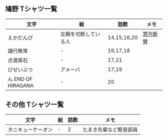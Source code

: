 ## 鳩野 Tシャツ一覧

|文字|絵|話数|メモ|
|--|--|--|--|
|えかだんぴ|左腕を切断している人|14,15,16,20|[慧可断臂](https://ja.wikipedia.org/wiki/%E6%85%A7%E5%8F%AF%E6%96%AD%E8%87%82%E5%9B%B3)|
|諸行無常|-|16,17,18||
|点滴穿石|-|17,21||
|びせいぶつ|アメーバ|17,19||
|ん END OF HIRAGANA|-|20||

## その他 Tシャツ一覧

|文字|絵|話数|メモ|
|--|--|--|--|
|タニキューケーオン|-|2|たまき先輩など軽音部員|
